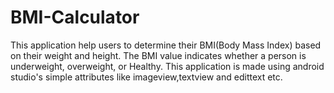 # BMI-Calculator
This application help users to determine their BMI(Body Mass Index)  based on their weight and height. The BMI value indicates whether a person is underweight, overweight, or Healthy.
This application is made using android studio's simple attributes like imageview,textview and edittext etc.
